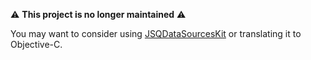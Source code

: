 :warning: **This project is no longer maintained** :warning: 

You may want to consider using [JSQDataSourcesKit](https://github.com/jessesquires/JSQDataSourcesKit) or translating it to Objective-C.
